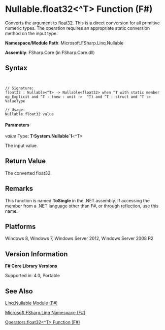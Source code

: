 # Nullable.float32<^T> Function (F#)

Converts the argument to [float32](http://msdn.microsoft.com/en-us/library/9bf674b5-ea9a-4b08-ad42-4da313b6ebf0). This is a direct conversion for all primitive numeric types. The operation requires an appropriate static conversion method on the input type.

**Namespace/Module Path**: Microsoft.FSharp.Linq.Nullable

**Assembly**: FSharp.Core (in FSharp.Core.dll)


## Syntax


```


// Signature:
float32 : Nullable<^T> -> Nullable<float32> when ^T with static member op_Explicit and ^T : (new : unit ->  ^T) and ^T : struct and ^T :> ValueType

// Usage:
Nullable.float32 value

```



#### Parameters
*value*
Type: **T:System.Nullable&#96;1**&lt;^T&gt;


The input value.




## Return Value
The converted float32.


## Remarks
This function is named **ToSingle** in the .NET assembly. If accessing the member from a .NET language other than F#, or through reflection, use this name.


## Platforms
Windows 8, Windows 7, Windows Server 2012, Windows Server 2008 R2


## Version Information
**F# Core Library Versions**

Supported in: 4.0, Portable




## See Also
[Linq.Nullable Module &#40;F&#35;&#41;](Linq.Nullable+Module+%28FSharp%29.md)

[Microsoft.FSharp.Linq Namespace &#40;F&#35;&#41;](Microsoft.FSharp.Linq+Namespace+%28FSharp%29.md)

[Operators.float32&#60;^T&#62; Function &#40;F&#35;&#41;](Operators.float32%28%5ET%29+Function+%28FSharp%29.md)

